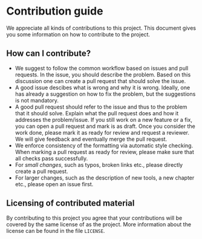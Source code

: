 # Contribution guide

We appreciate all kinds of contributions to this project. This document gives you some information on how to contribute to the project.

## How can I contribute?

- We suggest to follow the common workflow based on issues and pull requests. In the issue, you should describe the problem. Based on this discussion one can create a pull request that should solve the issue.
- A good issue descibes what is wrong and why it is wrong. Ideally, one has already a suggestion on how to fix the problem, but the suggestions is not mandatory.
- A good pull request should refer to the issue and thus to the problem that it should solve. Explain what the pull request does and how it addresses the problem/issue. If you still work on a new feature or a fix, you can open a pull request and mark is as draft. Once you consider the work done, please mark it as ready for review and request a reviewer. We will give feedback and eventually merge the pull request.
- We enforce consistency of the formatting via automatic style checking. When marking a pull request as ready for review, please make sure that all checks pass successfully.
- For *small changes*, such as typos, broken links etc., please directly create a pull request.
- For larger changes, such as the description of new tools, a new chapter etc., please open an issue first.

## Licensing of contributed material

By contributing to this project you agree that your contributions will be covered by the same license of as the project. More information about the license can be found in the file `LICENSE`.